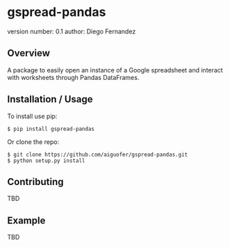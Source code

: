 gspread-pandas
===============================

version number: 0.1
author: Diego Fernandez

Overview
--------

A package to easily open an instance of a Google spreadsheet and interact with worksheets through Pandas DataFrames.

Installation / Usage
--------------------

To install use pip:

    $ pip install gspread-pandas


Or clone the repo:

    $ git clone https://github.com/aiguofer/gspread-pandas.git
    $ python setup.py install
    
Contributing
------------

TBD

Example
-------

TBD
